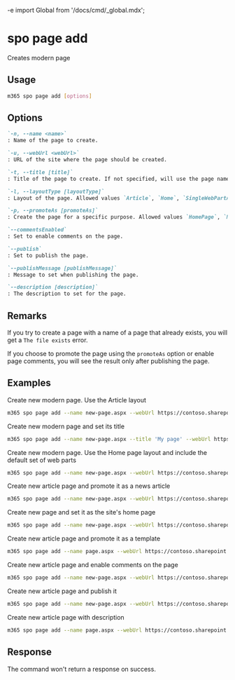 -e <!-- DISCLAIMER: All secrets, passwords, and sensitive values in this document are examples only and not real credentials. -->
import Global from '/docs/cmd/_global.mdx';

# spo page add

Creates modern page

## Usage

```sh
m365 spo page add [options]
```

## Options

```md definition-list
`-n, --name <name>`
: Name of the page to create.

`-u, --webUrl <webUrl>`
: URL of the site where the page should be created.

`-t, --title [title]`
: Title of the page to create. If not specified, will use the page name as its title.

`-l, --layoutType [layoutType]`
: Layout of the page. Allowed values `Article`, `Home`, `SingleWebPartAppPage`, `RepostPage`, `HeaderlessSearchResults`, `Spaces`, `Topic`. Default `Article`.

`-p, --promoteAs [promoteAs]`
: Create the page for a specific purpose. Allowed values `HomePage`, `NewsPage`, `Template`.

`--commentsEnabled`
: Set to enable comments on the page.

`--publish`
: Set to publish the page.

`--publishMessage [publishMessage]`
: Message to set when publishing the page.

`--description [description]`
: The description to set for the page.
```

<Global />

## Remarks

If you try to create a page with a name of a page that already exists, you will get a `The file exists` error.

If you choose to promote the page using the `promoteAs` option or enable page comments, you will see the result only after publishing the page.

## Examples

Create new modern page. Use the Article layout

```sh
m365 spo page add --name new-page.aspx --webUrl https://contoso.sharepoint.com/sites/a-team
```

Create new modern page and set its title

```sh
m365 spo page add --name new-page.aspx --title 'My page' --webUrl https://contoso.sharepoint.com/sites/a-team
```

Create new modern page. Use the Home page layout and include the default set of web parts

```sh
m365 spo page add --name new-page.aspx --webUrl https://contoso.sharepoint.com/sites/a-team --layoutType Home
```

Create new article page and promote it as a news article

```sh
m365 spo page add --name new-page.aspx --webUrl https://contoso.sharepoint.com/sites/a-team --promoteAs NewsPage
```

Create new page and set it as the site's home page

```sh
m365 spo page add --name new-page.aspx --webUrl https://contoso.sharepoint.com/sites/a-team --layoutType Home --promoteAs HomePage
```

Create new article page and promote it as a template

```sh
m365 spo page add --name page.aspx --webUrl https://contoso.sharepoint.com/sites/a-team --promoteAs Template
```

Create new article page and enable comments on the page

```sh
m365 spo page add --name new-page.aspx --webUrl https://contoso.sharepoint.com/sites/a-team --commentsEnabled
```

Create new article page and publish it

```sh
m365 spo page add --name new-page.aspx --webUrl https://contoso.sharepoint.com/sites/a-team --publish
```

Create new article page with description

```sh
m365 spo page add --name page.aspx --webUrl https://contoso.sharepoint.com/sites/a-team --description "Description to add for the page"
```

## Response

The command won't return a response on success.
